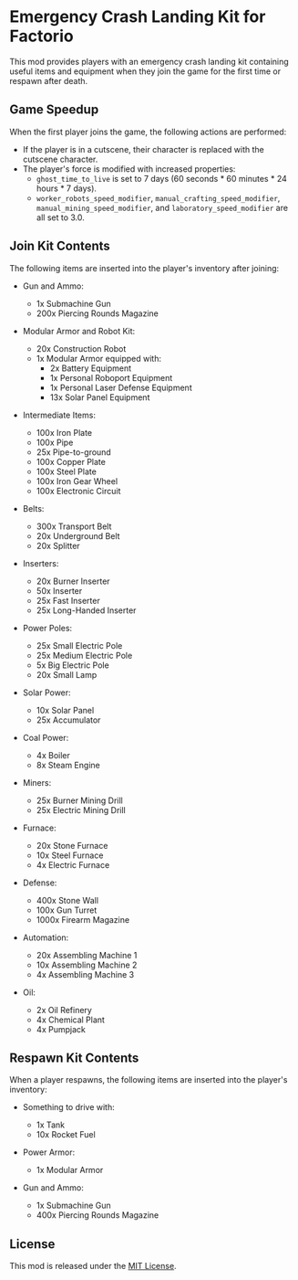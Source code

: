 # Emergency Crash Landing Kit for Factorio

This mod provides players with an emergency crash landing kit containing useful items and equipment when they join the game for the first time or respawn after death.

## Game Speedup

When the first player joins the game, the following actions are performed:

- If the player is in a cutscene, their character is replaced with the cutscene character.
- The player's force is modified with increased properties:
  - `ghost_time_to_live` is set to 7 days (60 seconds * 60 minutes * 24 hours * 7 days).
  - `worker_robots_speed_modifier`, `manual_crafting_speed_modifier`, `manual_mining_speed_modifier`, and `laboratory_speed_modifier` are all set to 3.0.

## Join Kit Contents

The following items are inserted into the player's inventory after joining:

- Gun and Ammo:
  - 1x Submachine Gun
  - 200x Piercing Rounds Magazine

- Modular Armor and Robot Kit:
  - 20x Construction Robot
  - 1x Modular Armor equipped with:
    - 2x Battery Equipment
    - 1x Personal Roboport Equipment
    - 1x Personal Laser Defense Equipment
    - 13x Solar Panel Equipment

- Intermediate Items:
  - 100x Iron Plate
  - 100x Pipe
  - 25x Pipe-to-ground
  - 100x Copper Plate
  - 100x Steel Plate
  - 100x Iron Gear Wheel
  - 100x Electronic Circuit

- Belts:
  - 300x Transport Belt
  - 20x Underground Belt
  - 20x Splitter

- Inserters:
  - 20x Burner Inserter
  - 50x Inserter
  - 25x Fast Inserter
  - 25x Long-Handed Inserter

- Power Poles:
  - 25x Small Electric Pole
  - 25x Medium Electric Pole
  - 5x Big Electric Pole
  - 20x Small Lamp

- Solar Power:
  - 10x Solar Panel
  - 25x Accumulator

- Coal Power:
  - 4x Boiler
  - 8x Steam Engine

- Miners:
  - 25x Burner Mining Drill
  - 25x Electric Mining Drill

- Furnace:
  - 20x Stone Furnace
  - 10x Steel Furnace
  - 4x Electric Furnace

- Defense:
  - 400x Stone Wall
  - 100x Gun Turret
  - 1000x Firearm Magazine

- Automation:
  - 20x Assembling Machine 1
  - 10x Assembling Machine 2
  - 4x Assembling Machine 3

- Oil:
  - 2x Oil Refinery
  - 4x Chemical Plant
  - 4x Pumpjack

## Respawn Kit Contents

When a player respawns, the following items are inserted into the player's inventory:

- Something to drive with:
  - 1x Tank
  - 10x Rocket Fuel

- Power Armor:
  - 1x Modular Armor

- Gun and Ammo:
  - 1x Submachine Gun
  - 400x Piercing Rounds Magazine

## License

This mod is released under the [MIT License](https://opensource.org/licenses/MIT).
